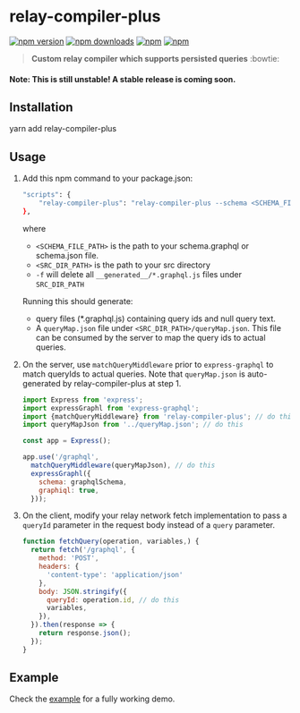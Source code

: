 # relay-compiler-plus

[![npm version](https://img.shields.io/npm/v/relay-compiler-plus.svg?style=flat-square)](https://www.npmjs.com/package/relay-compiler-plus) [![npm downloads](https://img.shields.io/npm/dm/relay-compiler-plus.svg?style=flat-square)](https://www.npmjs.com/package/relay-compiler-plus) [![npm](https://img.shields.io/npm/dt/relay-compiler-plus.svg?style=flat-square)](https://www.npmjs.com/package/relay-compiler-plus) [![npm](https://img.shields.io/npm/l/relay-compiler-plus.svg?style=flat-square)](https://www.npmjs.com/package/relay-compiler-plus)

> **Custom relay compiler which supports persisted queries** :bowtie:

#### Note: This is still unstable! A stable release is coming soon.

## Installation

yarn add relay-compiler-plus

## Usage

1. Add this npm command to your package.json:

    ```sh
    "scripts": {
        "relay-compiler-plus": "relay-compiler-plus --schema <SCHEMA_FILE_PATH> --src <SRC_DIR_PATH> -f",
    },
    ```

    where 
    * `<SCHEMA_FILE_PATH>` is the path to your schema.graphql or schema.json file.
    * `<SRC_DIR_PATH>` is the path to your src directory
    * `-f` will delete all `__generated__/*.graphql.js` files under `SRC_DIR_PATH`

    Running this should generate:
    * query files (*.graphql.js) containing query ids and null query text.
    * A `queryMap.json` file under `<SRC_DIR_PATH>/queryMap.json`.
    This file can be consumed by the server to map the query ids to actual queries.

2. On the server, use `matchQueryMiddleware` prior to `express-graphql` to match queryIds to actual queries. Note 
    that `queryMap.json` is auto-generated by relay-compiler-plus at step 1.

    ```javascript
    import Express from 'express';
    import expressGraphl from 'express-graphql';
    import {matchQueryMiddleware} from 'relay-compiler-plus'; // do this
    import queryMapJson from '../queryMap.json'; // do this

    const app = Express();

    app.use('/graphql',
      matchQueryMiddleware(queryMapJson), // do this
      expressGraphl({
        schema: graphqlSchema,
        graphiql: true,
      }));
    ```

3. On the client, modify your relay network fetch implementation to pass a `queryId` parameter in the
 request body instead of a `query` parameter.

    ```javascript
    function fetchQuery(operation, variables,) {
      return fetch('/graphql', {
        method: 'POST',
        headers: {
          'content-type': 'application/json'
        },
        body: JSON.stringify({
          queryId: operation.id, // do this
          variables,
        }),
      }).then(response => {
        return response.json();
      });
    }
    ```

## Example
Check the [example](https://github.com/yusinto/relay-compiler-plus/tree/master/example)
for a fully working demo.

